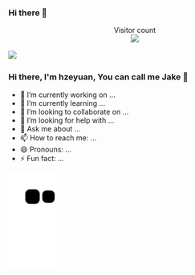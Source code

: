 ### Hi there 👋

<p align="center"> 
  Visitor count<br>
  <img src="https://profile-counter.glitch.me/hzeyuan/count.svg" />
</p>

![](https://github-readme-stats.vercel.app/api?username=hzeyuan)

### Hi there, I'm hzeyuan, You can call me Jake 👋

- 🔭 I’m currently working on ...
- 🌱 I’m currently learning ...
- 👯 I’m looking to collaborate on ...
- 🤔 I’m looking for help with ...
- 💬 Ask me about ...
- 📫 How to reach me: ...
- 😄 Pronouns: ...
- ⚡ Fun fact: ...

![](https://raw.githubusercontent.com/aboutmydreams/aboutmydreams/output/github-contribution-grid-snake.svg) 


<!--
**hzeyuan/hzeyuan** is a ✨ _special_ ✨ repository because its `README.md` (this file) appears on your GitHub profile.

Here are some ideas to get you started:

- 🔭 I’m currently working on ...
- 🌱 I’m currently learning ...
- 👯 I’m looking to collaborate on ...
- 🤔 I’m looking for help with ...
- 💬 Ask me about ...
- 📫 How to reach me: ...
- 😄 Pronouns: ...
- ⚡ Fun fact: ...
-->
